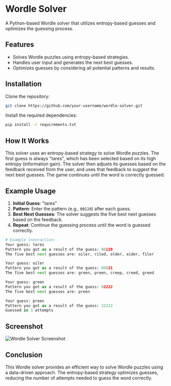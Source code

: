 # Wordle Solver

A Python-based Wordle solver that utilizes entropy-based guesses and optimizes the guessing process.

## Features
- Solves Wordle puzzles using entropy-based strategies.
- Handles user input and generates the next best guesses.
- Optimizes guesses by considering all potential patterns and results.

## Installation

Clone the repository:

```bash
git clone https://github.com/your-username/wordle-solver.git
````

Install the required dependencies:

```bash
pip install -r requirements.txt
```

## How It Works

This solver uses an entropy-based strategy to solve Wordle puzzles. The first guess is always "tares", which has been selected based on its high entropy (information gain). The solver then adjusts its guesses based on the feedback received from the user, and uses that feedback to suggest the next best guesses. The game continues until the word is correctly guessed.

## Example Usage

1. **Initial Guess**: "tares"
2. **Pattern**: Enter the pattern (e.g., `00120`) after each guess.
3. **Best Next Guesses**: The solver suggests the five best next guesses based on the feedback.
4. **Repeat**: Continue the guessing process until the word is guessed correctly.

```python
# Example interaction:
Your guess: tares
Pattern you got as a result of the guess: 00120
The five best next guesses are: oiler, riled, older, eider, filer

Your guess: oiler
Pattern you got as a result of the guess: 00021
The five best next guesses are: green, preen, creep, creed, greed

Your guess: green
Pattern you got as a result of the guess: 02222
The five best next guesses are: preen

Your guess: preen
Pattern you got as a result of the guess: 22222
Guessed in 3 attempts
```

## Screenshot

![Wordle Solver Screenshot](path/to/your/screenshot.png)

## Conclusion

This Wordle solver provides an efficient way to solve Wordle puzzles using a data-driven approach. The entropy-based strategy optimizes guesses, reducing the number of attempts needed to guess the word correctly.
